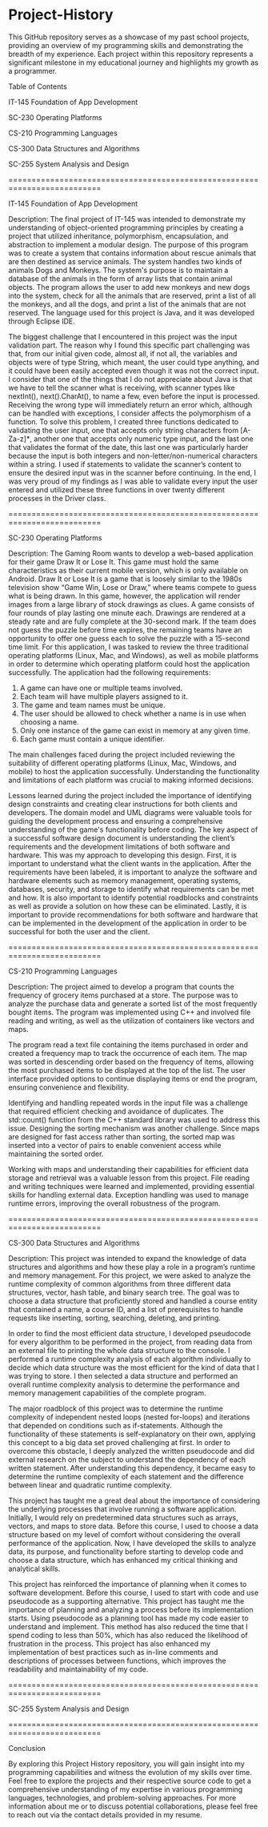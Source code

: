 # Project-History

This GitHub repository serves as a showcase of my past school projects, providing an overview of my programming skills and demonstrating the breadth of my experience. Each project within this repository represents a significant milestone in my educational journey and highlights my growth as a programmer.

Table of Contents

IT-145 Foundation of App Development

SC-230 Operating Platforms

CS-210 Programming Languages

CS-300 Data Structures and Algorithms

SC-255 System Analysis and Design

==========================================================================

IT-145 Foundation of App Development

Description: The final project of IT-145 was intended to demonstrate my understanding of object-oriented programming principles by creating a project that utilized inheritance, polymorphism, encapsulation, and abstraction to implement a modular design. The purpose of this program was to create a system that contains information about rescue animals that are then destined as service animals. The system handles two kinds of animals Dogs and Monkeys. The system's purpose is to maintain a database of the animals in the form of array lists that contain animal objects. The program allows the user to add new monkeys and new dogs into the system, check for all the animals that are reserved, print a list of all the monkeys, and all the dogs, and print a list of the animals that are not reserved. The language used for this project is Java, and it was developed through Eclipse IDE.

The biggest challenge that I encountered in this project was the input validation part. The reason why I found this specific part challenging was that, from our initial given code, almost all, if not all, the variables and objects were of type String, which meant, the user could type anything, and it could have been easily accepted even though it was not the correct input. I consider that one of the things that I do not appreciate about Java is that we have to tell the scanner what is receiving, with scanner types like nextInt(), next().CharAt(), to name a few, even before the input is processed. Receiving the wrong type will immediately return an error which, although can be handled with exceptions, I consider affects the polymorphism of a function. To solve this problem, I created three functions dedicated to validating the user input, one that accepts only string characters from [A-Za-z]*, another one that accepts only numeric type input, and the last one that validates the format of the date, this last one was particularly harder because the input is both integers and non-letter/non-numerical characters within a string. I used if statements to validate the scanner’s content to ensure the desired input was in the scanner before continuing. In the end, I was very proud of my findings as I was able to validate every input the user entered and utilized these three functions in over twenty different processes in the Driver class.

==========================================================================

SC-230 Operating Platforms

Description: The Gaming Room wants to develop a web-based application for their game Draw It or Lose It. This game must hold the same characteristics as their current mobile version, which is only available on Android.
Draw It or Lose It is a game that is loosely similar to the 1980s television show “Game Win, Lose or Draw,” where teams compete to guess what is being drawn. In this game, however, the application will render images from a large library of stock drawings as clues. A game consists of four rounds of play lasting one minute each. Drawings are rendered at a steady rate and are fully complete at the 30-second mark. If the team does not guess the puzzle before time expires, the remaining teams have an opportunity to offer one guess each to solve the puzzle with a 15-second time limit.
For this application, I was tasked to review the three traditional operating platforms (Linux, Mac, and Windows), as well as mobile platforms in order to determine which operating platform could host the application successfully.
The application had the following requirements:
  1.	A game can have one or multiple teams involved.
  2.	Each team will have multiple players assigned to it.
  3.	The game and team names must be unique.
  4.	The user should be allowed to check whether a name is in use when choosing a name.
  5.	Only one instance of the game can exist in memory at any given time.
  6.	Each game must contain a unique identifier.


The main challenges faced during the project included reviewing the suitability of different operating platforms (Linux, Mac, Windows, and mobile) to host the application successfully. Understanding the functionality and limitations of each platform was crucial to making informed decisions.

Lessons learned during the project included the importance of identifying design constraints and creating clear instructions for both clients and developers. The domain model and UML diagrams were valuable tools for guiding the development process and ensuring a comprehensive understanding of the game's functionality before coding. The key aspect of a successful software design document is understanding the client’s requirements and the development limitations of both software and hardware. This was my approach to developing this design. First, it is important to understand what the client wants in the application. After the requirements have been labeled, it is important to analyze the software and hardware elements such as memory management, operating systems, databases, security, and storage to identify what requirements can be met and how. It is also important to identify potential roadblocks and constraints as well as provide a solution on how these can be eliminated. Lastly, it is important to provide recommendations for both software and hardware that can be implemented in the development of the application in order to be successful for both the user and the client.

==========================================================================

CS-210 Programming Languages

Description: The project aimed to develop a program that counts the frequency of grocery items purchased at a store. The purpose was to analyze the purchase data and generate a sorted list of the most frequently bought items. The program was implemented using C++ and involved file reading and writing, as well as the utilization of containers like vectors and maps.

The program read a text file containing the items purchased in order and created a frequency map to track the occurrence of each item. The map was sorted in descending order based on the frequency of items, allowing the most purchased items to be displayed at the top of the list. The user interface provided options to continue displaying items or end the program, ensuring convenience and flexibility.

Identifying and handling repeated words in the input file was a challenge that required efficient checking and avoidance of duplicates. The std::count() function from the C++ standard library was used to address this issue. Designing the sorting mechanism was another challenge. Since maps are designed for fast access rather than sorting, the sorted map was inserted into a vector of pairs to enable convenient access while maintaining the sorted order.

Working with maps and understanding their capabilities for efficient data storage and retrieval was a valuable lesson from this project. File reading and writing techniques were learned and implemented, providing essential skills for handling external data. Exception handling was used to manage runtime errors, improving the overall robustness of the program.

==========================================================================

CS-300 Data Structures and Algorithms

Description: This project was intended to expand the knowledge of data structures and algorithms and how these play a role in a program’s runtime and memory management. For this project, we were asked to analyze the runtime complexity of common algorithms from three different data structures, vector, hash table, and binary search tree. The goal was to choose a data structure that proficiently stored and handled a course entity that contained a name, a course ID, and a list of prerequisites to handle requests like inserting, sorting, searching, deleting, and printing.

In order to find the most efficient data structure, I developed pseudocode for every algorithm to be performed in the project, from reading data from an external file to printing the whole data structure to the console. I performed a runtime complexity analysis of each algorithm individually to decide which data structure was the most efficient for the kind of data that I was trying to store. I then selected a data structure and performed an overall runtime complexity analysis to determine the performance and memory management capabilities of the complete program.

The major roadblock of this project was to determine the runtime complexity of independent nested loops (nested for-loops) and iterations that depended on conditions such as if-statements. Although the functionality of these statements is self-explanatory on their own, applying this concept to a big data set proved challenging at first. In order to overcome this obstacle, I deeply analyzed the written pseudocode and did external research on the subject to understand the dependency of each written statement. After understanding this dependency, it became easy to determine the runtime complexity of each statement and the difference between linear and quadratic runtime complexity.

This project has taught me a great deal about the importance of considering the underlying processes that involve running a software application. Initially, I would rely on predetermined data structures such as arrays, vectors, and maps to store data. Before this course, I used to choose a data structure based on my level of comfort without considering the overall performance of the application. Now, I have developed the skills to analyze data, its purpose, and functionality before starting to develop code and choose a data structure, which has enhanced my critical thinking and analytical skills.

This project has reinforced the importance of planning when it comes to software development. Before this course, I used to start with code and use pseudocode as a supporting alternative. This project has taught me the importance of planning and analyzing a process before its implementation starts. Using pseudocode as a planning tool has made my code easier to understand and implement. This method has also reduced the time that I spend coding to less than 50%, which has also reduced the likelihood of frustration in the process. This project has also enhanced my implementation of best practices such as in-line comments and descriptions of processes between functions, which improves the readability and maintainability of my code.


==========================================================================

SC-255 System Analysis and Design


==========================================================================

Conclusion

By exploring this Project History repository, you will gain insight into my programming capabilities and witness the evolution of my skills over time. Feel free to explore the projects and their respective source code to get a comprehensive understanding of my expertise in various programming languages, technologies, and problem-solving approaches.
For more information about me or to discuss potential collaborations, please feel free to reach out via the contact details provided in my resume.
